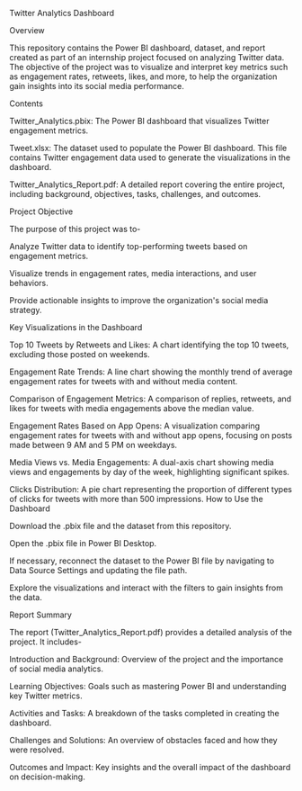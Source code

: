 Twitter Analytics Dashboard 


Overview

This repository contains the Power BI dashboard, dataset, and report created as part of an internship project focused on analyzing Twitter data. The objective of the project was to visualize and interpret key metrics such as engagement rates, retweets, likes, and more, to help the organization gain insights into its social media performance.


Contents

Twitter_Analytics.pbix: The Power BI dashboard that visualizes Twitter engagement metrics.

Tweet.xlsx: The dataset used to populate the Power BI dashboard. This file contains Twitter engagement data used to generate the visualizations in the dashboard.

Twitter_Analytics_Report.pdf: A detailed report covering the entire project, including background, objectives, tasks, challenges, and outcomes.


Project Objective

The purpose of this project was to-

  Analyze Twitter data to identify top-performing tweets based on engagement metrics.
  
  Visualize trends in engagement rates, media interactions, and user behaviors.
  
  Provide actionable insights to improve the organization's social media strategy.
  

Key Visualizations in the Dashboard

Top 10 Tweets by Retweets and Likes: A chart identifying the top 10 tweets, excluding those posted on weekends.

Engagement Rate Trends: A line chart showing the monthly trend of average engagement rates for tweets with and without media content.

Comparison of Engagement Metrics: A comparison of replies, retweets, and likes for tweets with media engagements above the median value.

Engagement Rates Based on App Opens: A visualization comparing engagement rates for tweets with and without app opens, focusing on posts made between 9 AM and 5 PM on weekdays.

Media Views vs. Media Engagements: A dual-axis chart showing media views and engagements by day of the week, highlighting significant spikes.

Clicks Distribution: A pie chart representing the proportion of different types of clicks for tweets with more than 500 impressions.
How to Use the Dashboard


Download the .pbix file and the dataset from this repository.

Open the .pbix file in Power BI Desktop.

If necessary, reconnect the dataset to the Power BI file by navigating to Data Source Settings and updating the file path.

Explore the visualizations and interact with the filters to gain insights from the data.


Report Summary

The report (Twitter_Analytics_Report.pdf) provides a detailed analysis of the project. It includes-

  Introduction and Background: Overview of the project and the importance of social media analytics.
  
  Learning Objectives: Goals such as mastering Power BI and understanding key Twitter metrics.
  
  Activities and Tasks: A breakdown of the tasks completed in creating the dashboard.
  
  Challenges and Solutions: An overview of obstacles faced and how they were resolved.
  
  Outcomes and Impact: Key insights and the overall impact of the dashboard on decision-making.
  


